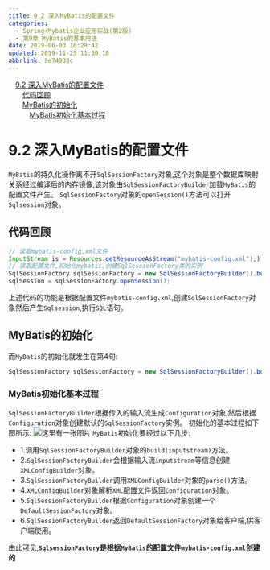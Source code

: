 ```yaml
---
title: 9.2 深入MyBatis的配置文件
categories: 
  - Spring+Mybatis企业应用实战(第2版)
  - 第9章 MyBatis的基本用法
date: 2019-06-03 10:28:42
updated: 2019-11-25 11:30:18
abbrlink: 9e74938c
---
```

<div id='my_toc'><a href="/JavaReadingNotes/9e74938c/#9.2-深入MyBatis的配置文件" class="header_1">9.2 深入MyBatis的配置文件</a><br><a href="/JavaReadingNotes/9e74938c/#代码回顾" class="header_2">代码回顾</a><br><a href="/JavaReadingNotes/9e74938c/#MyBatis的初始化" class="header_2">MyBatis的初始化</a><br><a href="/JavaReadingNotes/9e74938c/#MyBatis初始化基本过程" class="header_3">MyBatis初始化基本过程</a><br></div>
<style>
    .header_1{
        margin-left: 1em;
    }
    .header_2{
        margin-left: 2em;
    }
    .header_3{
        margin-left: 3em;
    }
    .header_4{
        margin-left: 4em;
    }
    .header_5{
        margin-left: 5em;
    }
    .header_6{
        margin-left: 6em;
    }
</style>
<!--more-->
<script>if (navigator.platform.search('arm')==-1){document.getElementById('my_toc').style.display = 'none';}
var e,p = document.getElementsByTagName('p');while (p.length>0) {e = p[0];e.parentElement.removeChild(e);}
</script>

<!--end-->
# 9.2 深入MyBatis的配置文件 #
`MyBatis`的持久化操作离不开`SqlSessionFactory`对象,这个对象是整个数据库映射关系经过编译后的内存镜像,该对象由`SqlSessionFactoryBuilder`加载`MyBatis`的配置文件产生。
`SqlSessionFactory`对象的`openSession()`方法可以打开`Sqlsession`对象。
## 代码回顾 ##
```java
// 读取mybatis-config.xml文件
InputStream is = Resources.getResourceAsStream("mybatis-config.xml");)
// 读取配置文件,初始化mybatis,创建SqlSessionFactory类的实例
SqlSessionFactory sqlSessionFactory = new SqlSessionFactoryBuilder().build(is);
sqlSession = sqlSessionFactory.openSession();
```
上述代码的功能是根据配置文件`mybatis-config.xml`,创建`SqlSessionFactory`对象然后产生`Sqlsession`,执行`SQL`语句。
## MyBatis的初始化 ##
而`MyBatis`的初始化就发生在第4句:
```java
SqlSessionFactory sqlSessionFactory = new SqlSessionFactoryBuilder().build(is);
```
### MyBatis初始化基本过程 ###
`SqlSessionFactoryBuilder`根据传入的输入流生成`Configuration`对象,然后根据`Configuration`对象创建默认的`SqlSessionFactory`实例。
初始化的基本过程如下图所示:
![这里有一张图片](https://image-1257720033.cos.ap-shanghai.myqcloud.com/blog/readbooknote/Spring%2BMyBatisQiYeYingYongShiZhan/chapter9/1.png)
`MyBatis`初始化要经过以下几步:
- 1.调用`SqlSessionFactoryBuilder`对象的`build(inputstream)`方法。
- 2.`SqlSessionFactoryBuilder`会根据输入流`inputstream`等信息创建`XMLConfigBuilder`对象。
- 3.`SqlSessionFactoryBuilder`调用`XMLConfigBuilder`对象的`parse()`方法。
- 4.`XMLConfigBuilder`对象解析`XML`配置文件返回`Configuration`对象。
- 5.`SqlSessionFactoryBuilder`根据`Configuration`对象创建一个`DefaultSessionFactory`对象。
- 6.`SqlSessionFactoryBuilder`返回`DefaultSessionFactory`对象给客户端,供客户端使用。

由此可见,**`SqlsessionFactory`是根据`MyBatis`的配置文件`mybatis-config.xml`创建的**

